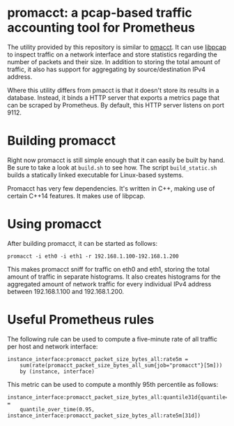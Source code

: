 # promacct: a pcap-based traffic accounting tool for Prometheus

The utility provided by this repository is similar to
[pmacct](http://www.pmacct.net/). It can use
[libpcap](http://www.tcpdump.org/) to inspect traffic on a network
interface and store statistics regarding the number of packets and their
size. In addition to storing the total amount of traffic, it also has
support for aggregating by source/destination IPv4 address.

Where this utility differs from pmacct is that it doesn't store its
results in a database. Instead, it binds a HTTP server that exports a
metrics page that can be scraped by Prometheus. By default, this HTTP
server listens on port 9112.

# Building promacct

Right now promacct is still simple enough that it can easily be built by
hand. Be sure to take a look at `build.sh` to see how. The script
`build_static.sh` builds a statically linked executable for Linux-based
systems.

Promacct has very few dependencies. It's written in C++, making use of
certain C++14 features. It makes use of libpcap.

# Using promacct

After building promacct, it can be started as follows:

```
promacct -i eth0 -i eth1 -r 192.168.1.100-192.168.1.200
```

This makes promacct sniff for traffic on eth0 and eth1, storing the
total amount of traffic in separate histograms. It also creates
histograms for the aggregated amount of network traffic for every
individual IPv4 address between 192.168.1.100 and 192.168.1.200.

# Useful Prometheus rules

The following rule can be used to compute a five-minute rate of all
traffic per host and network interface:

```
instance_interface:promacct_packet_size_bytes_all:rate5m =
    sum(rate(promacct_packet_size_bytes_all_sum{job="promacct"}[5m]))
    by (instance, interface)
```

This metric can be used to compute a monthly 95th percentile as follows:

```
instance_interface:promacct_packet_size_bytes_all:quantile31d{quantile="0.95"} =
    quantile_over_time(0.95, instance_interface:promacct_packet_size_bytes_all:rate5m[31d])
```
